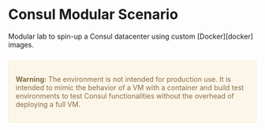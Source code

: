 # Consul Modular Scenario

Modular lab to spin-up a Consul datacenter using custom [Docker][docker] images.

<div style="background-color:#fcf6ea; color:#866d42; border:1px solid #f8ebcf; padding:1em; border-radius:3px; margin:24px 0;">
  <p><strong>Warning:</strong> The environment is not intended for production use. It is intended to mimic the behavior of a VM with a container and build test environments to test Consul functionalities without the overhead of deploying a full VM.
</p></div>

<!--
Temporary architecture image:

![Temporary Arch](https://raw.githubusercontent.com/hashicorp-demoapp/hashicups-setups/main/docker-compose-consul/overview.png)


 ## Usage examples

You can test the scenario by running:

```shell-session
export DOCKER_REPOSITORY=your-repo && \
    ./provision.sh build_only && \
    ./provision.sh && \
    ./provision.sh operate
```

inside the repository root.

The command will:
* Define the Docker repository to use for building images (`export DOCKER_REPOSITORY=your-repo`)
* Build all needed images locally without pushing to DockerHub (`./provision.sh build_only`)
* Provision the containers according to configuration (`./provision.sh`)
* Configure and deploy Consul on the containers (`./provision.sh operate`)

Read the following sections to more details on what the script does.

### Docker image build 

The folder `images` contains the Dockerfile definition for all the containers 
needed by the scenario.

* `base` - Used by Consul servers, Vault server and Operator node
* `hashicups-<service-name>` - Created from `base` adds necessary configurations
for the service app to run.

### Container naming conventions

* Consul servers will be named `consul-server-${DATACENTER}-${NUMBER}`
* Consul clients hosting services will be named `svc-${DATACENTER}-${SERVICE}`

## Configure scenario

The file `ops/00_global_vars.env` contains the variables useful to tune the 
scenario configuration.

The file is used both in the infrastructure provision and in the deploy so it 
creates consistency in the outcome.

### Main configuration parameters

* `SERVER_NUMBER` (default `3`) - Number of servers to spin up per datacenter
* `DOMAIN` (default `consul`) - Cluster domain
* `PRIMARY_DATACENTER` (default `dc1`) - The name of the primary datacenter

### Datacenter number

* `DATACENTERS` (array) - An array of strings. Each string defines a datacenter name.
For each string in the array the script will create `SERVER_NUMBER` containers and
configure them as Consul servers in the datacenter named as the string.

By default the first value of the array should match `PRIMARY_DATACENTER` value.

**Example:** If `DATACENTERS=("dc1" "dc2")` then the script will create 6 Consul container.
3 named `consul-server-dc1-x` (with `1` <= `x` <= `${SERVER_NUMBER}`)
3 named `consul-server-dc2-x` (with `1` <= `x` <= `${SERVER_NUMBER}`)

<div style="background-color:#eff5ff; color:#416f8c; border:1px solid #d0e0ff; padding:1em; border-radius:3px; margin:24px 0;">
  <p><strong>Note:</strong> All the datacenters created will automatically be federated using WAN federation
</p></div>

### Scenario services - Still not completely defined

* `SERVICES` (array) - An array of strings. Each string defines a service name.
For each string in the array the script will create a container named 
`svc-${DATACENTER}-${SERVICE}`. The same services are created in **ALL** 
datacenters mentioned by the `DATACENTERS` variable.


* `SVC_MATCH_IMAGE_NAME=true` - If set to `true` the script will use Docker images 
with the same name of the service to create the environment. If set to `false` 
the `base` image will be used.

* `START_APPS=false` - If set to `true` the script will start the app on the clients.
This is used in case you don't want to deploy a specific application and are using
the `fake-service` binary provided by the `base` image.

### Mesh elements - Still not completely defined

* `MESH_ELEMENTS` (array) - Still not completely defined

## Spin-up environment

```shell-session
./provision.sh
```

Spins up containers for:

* Operator - Simulates a bastion host and is the node that runs all the commands that are necessary to complete the scenario setup
* [Vault][vault] - Used to generate TLS certificates for Consul datacenters
* [Consul][consul] servers
* Services
* Mesh components (Consul gateways) **Still under deployment**

You can verify the containers that are running after the script completes with:

```shell-session
docker ps -q --filter label=tag=instruqt \
    | xargs -n 1 docker inspect \
        --format '{{range .NetworkSettings.Networks}}{{.IPAddress}}{{end}} {{ .Name }}' \
    | sed 's/ \// /' | sort -V
```

Example output: 

```log
172.20.0.2 vault
172.20.0.3 operator
172.20.0.4 consul-server-dc1-1
172.20.0.5 consul-server-dc1-2
172.20.0.6 consul-server-dc1-3
172.20.0.7 svc-dc1-frontend
172.20.0.8 svc-dc1-payments
172.20.0.9 svc-dc1-product-api
172.20.0.10 svc-dc1-product-api-db
172.20.0.11 svc-dc1-public-api
...
```

## Execute scenario

```shell-session
./provision.sh operate
```

The command combines all the files in the `./ops` folder into a single script, 
copies it into the `operator` container and runs it.

```shell-session
for i in `find ops/*` ; do
    cat $i >> ${ASSETS}scripts/operate.sh
done

chmod +x ${ASSETS}scripts/operate.sh

# Copy script to operator container
docker cp ${ASSETS}scripts/operate.sh operator:/home/app/operate.sh

# Run script
# docker exec -it operator "chmod +x /home/app/operate.sh"
docker exec -it operator "/home/app/operate.sh"
```

The idea is to help development of complex scenarios in a sequential form and by 
splitting long procedures into more manageable scripts containing only a clear 
subset of actions.

## Instruqt compatibility

The script is deployed to have a testbed for Consul advanced scenarios but also 
as a kick-off for the creation of [Instruqt][instruqt] scenarios.

The scripts use the internal Docker DNS to address containers but, if running in 
Instruqt uses the pre-populated `INSTRUQT_PARTICIPANT_ID` environment variable to
understand if the scenario is running on a self-hosted environment or in an 
Instruqt sandbox.

## Scenario files

During the scenario creation the script generates some files needed for the Consul
agent configuration, some to store secrets (that in a production environment should 
be stored in a safe location), and some other files that are used during the provision.

### Assets

Once the main scenario completed you can view the files created using:

```shell-session
docker exec -it operator /bin/bash -c "ls -1 /home/app/assets/"
```

### Logs

The scenario produces some logs (and will produce more of them in future versions).

To visualize the available logs:

```shell-session
docker exec -it operator /bin/bash -c "ls -1 /home/app/logs"
```

#### Notable log files

* `certificates.log` - All certificates generated for the scenario in readable format
* `files_created.log` - A summary of the different files created by the different sections

## Clean local files

### Clean environment

Stops and removes the containers used by the environment.

```
./provision.sh clean
```

### Delete Docker images

If you do not have other Docker images created locally you can remove the 
created ones with the following command.

```
docker rmi -f $(docker images -q <your-repo>/*)
```


[vault]:https://www.vaultproject.io
[consul]:https://www.consul.io/
[envoy]:https://www.envoyproxy.io/
[docker]:https://www.docker.com/
[instruqt]:https://play.instruqt.com/ -->